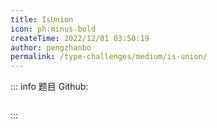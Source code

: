 ```yaml
---
title: IsUnion
icon: ph:minus-bold
createTime: 2022/12/01 03:50:19
author: pengzhanbo
permalink: /type-challenges/medium/is-union/
---
```


::: info 题目
Github: []()

```ts

```

:::
